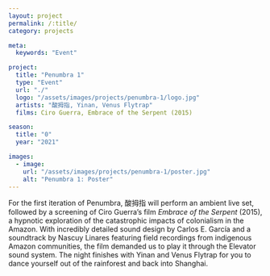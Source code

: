 ```yaml
---
layout: project
permalink: /:title/
category: projects

meta:
  keywords: "Event"

project:
  title: "Penumbra 1"
  type: "Event"
  url: "./"
  logo: "/assets/images/projects/penumbra-1/logo.jpg"
  artists: "酸拇指, Yinan, Venus Flytrap"
  films: Ciro Guerra, Embrace of the Serpent (2015)

season:
  title: "0"
  year: "2021"

images:
  - image:
    url: "/assets/images/projects/penumbra-1/poster.jpg"
    alt: "Penumbra 1: Poster"
---
```

<p>For the first iteration of Penumbra, 酸拇指 will perform an ambient live set, followed by a screening of Ciro Guerra’s film <em>Embrace of the Serpent</em> (2015), a hypnotic exploration of the catastrophic impacts of colonialism in the Amazon. With incredibly detailed sound design by Carlos E. García and a soundtrack by Nascuy Linares featuring field recordings from indigenous Amazon communities, the film demanded us to play it through the Elevator sound system. The night finishes with Yinan and Venus Flytrap for you to dance yourself out of the rainforest and back into Shanghai.</p>